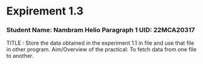 # Expirement 1.3
### Student Name: Nambram Helio 	 	          Paragraph 1 UID: 22MCA20317 

 TITLE : Store the data obtained in the experiment 1.1 in file and use that file in other program. 
Aim/Overview of the practical:  To fetch data from one file to another. 
